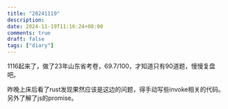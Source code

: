 ```yaml
---
title: "20241119"
description: 
date: 2024-11-19T11:16:24+08:00
comments: true
draft: false
tags: ["diary"]
---
```

1116起来了，做了23年山东省考卷，69.7/100，才知道只有90道题，慢慢复盘吧。

昨晚上床后看了rust发现果然应该是这边的问题，得手动写些invoke相关的代码。另外了解了js的promise。
